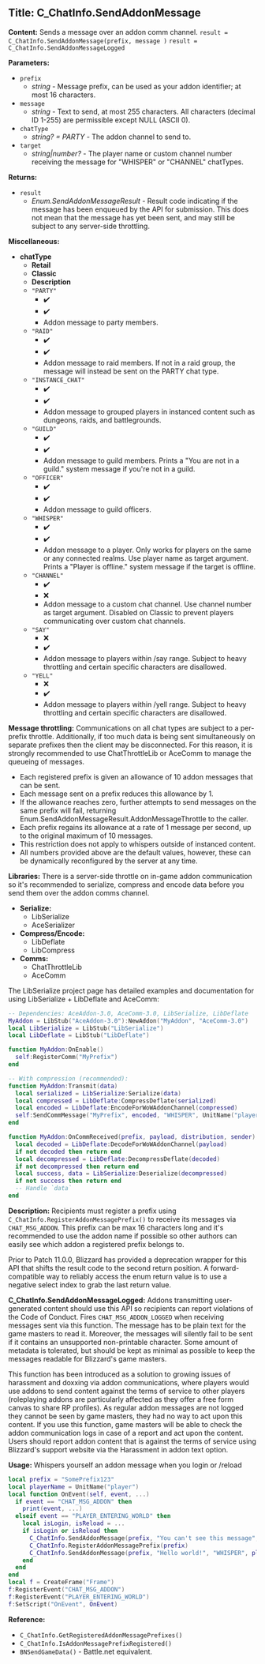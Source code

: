 ## Title: C_ChatInfo.SendAddonMessage

**Content:**
Sends a message over an addon comm channel.
`result = C_ChatInfo.SendAddonMessage(prefix, message )`
`result = C_ChatInfo.SendAddonMessageLogged`

**Parameters:**
- `prefix`
  - *string* - Message prefix, can be used as your addon identifier; at most 16 characters.
- `message`
  - *string* - Text to send, at most 255 characters. All characters (decimal ID 1-255) are permissible except NULL (ASCII 0).
- `chatType`
  - *string? = PARTY* - The addon channel to send to.
- `target`
  - *string|number?* - The player name or custom channel number receiving the message for "WHISPER" or "CHANNEL" chatTypes.

**Returns:**
- `result`
  - *Enum.SendAddonMessageResult* - Result code indicating if the message has been enqueued by the API for submission. This does not mean that the message has yet been sent, and may still be subject to any server-side throttling.

**Miscellaneous:**
- **chatType**
  - **Retail**
  - **Classic**
  - **Description**
  - `"PARTY"`
    - ✔️
    - ✔️
    - Addon message to party members.
  - `"RAID"`
    - ✔️
    - ✔️
    - Addon message to raid members. If not in a raid group, the message will instead be sent on the PARTY chat type.
  - `"INSTANCE_CHAT"`
    - ✔️
    - ✔️
    - Addon message to grouped players in instanced content such as dungeons, raids, and battlegrounds.
  - `"GUILD"`
    - ✔️
    - ✔️
    - Addon message to guild members. Prints a "You are not in a guild." system message if you're not in a guild.
  - `"OFFICER"`
    - ✔️
    - ✔️
    - Addon message to guild officers.
  - `"WHISPER"`
    - ✔️
    - ✔️
    - Addon message to a player. Only works for players on the same or any connected realms. Use player name as target argument. Prints a "Player is offline." system message if the target is offline.
  - `"CHANNEL"`
    - ✔️
    - ❌
    - Addon message to a custom chat channel. Use channel number as target argument. Disabled on Classic to prevent players communicating over custom chat channels.
  - `"SAY"`
    - ❌
    - ✔️
    - Addon message to players within /say range. Subject to heavy throttling and certain specific characters are disallowed.
  - `"YELL"`
    - ❌
    - ✔️
    - Addon message to players within /yell range. Subject to heavy throttling and certain specific characters are disallowed.

**Message throttling:**
Communications on all chat types are subject to a per-prefix throttle. Additionally, if too much data is being sent simultaneously on separate prefixes then the client may be disconnected. For this reason, it is strongly recommended to use ChatThrottleLib or AceComm to manage the queueing of messages.
- Each registered prefix is given an allowance of 10 addon messages that can be sent.
- Each message sent on a prefix reduces this allowance by 1.
- If the allowance reaches zero, further attempts to send messages on the same prefix will fail, returning Enum.SendAddonMessageResult.AddonMessageThrottle to the caller.
- Each prefix regains its allowance at a rate of 1 message per second, up to the original maximum of 10 messages.
- This restriction does not apply to whispers outside of instanced content.
- All numbers provided above are the default values, however, these can be dynamically reconfigured by the server at any time.

**Libraries:**
There is a server-side throttle on in-game addon communication so it's recommended to serialize, compress and encode data before you send them over the addon comms channel.
- **Serialize:**
  - LibSerialize
  - AceSerializer
- **Compress/Encode:**
  - LibDeflate
  - LibCompress
- **Comms:**
  - ChatThrottleLib
  - AceComm

The LibSerialize project page has detailed examples and documentation for using LibSerialize + LibDeflate and AceComm:
```lua
-- Dependencies: AceAddon-3.0, AceComm-3.0, LibSerialize, LibDeflate
MyAddon = LibStub("AceAddon-3.0"):NewAddon("MyAddon", "AceComm-3.0")
local LibSerialize = LibStub("LibSerialize")
local LibDeflate = LibStub("LibDeflate")

function MyAddon:OnEnable()
  self:RegisterComm("MyPrefix")
end

-- With compression (recommended):
function MyAddon:Transmit(data)
  local serialized = LibSerialize:Serialize(data)
  local compressed = LibDeflate:CompressDeflate(serialized)
  local encoded = LibDeflate:EncodeForWoWAddonChannel(compressed)
  self:SendCommMessage("MyPrefix", encoded, "WHISPER", UnitName("player"))
end

function MyAddon:OnCommReceived(prefix, payload, distribution, sender)
  local decoded = LibDeflate:DecodeForWoWAddonChannel(payload)
  if not decoded then return end
  local decompressed = LibDeflate:DecompressDeflate(decoded)
  if not decompressed then return end
  local success, data = LibSerialize:Deserialize(decompressed)
  if not success then return end
  -- Handle `data`
end
```

**Description:**
Recipients must register a prefix using `C_ChatInfo.RegisterAddonMessagePrefix()` to receive its messages via `CHAT_MSG_ADDON`. This prefix can be max 16 characters long and it's recommended to use the addon name if possible so other authors can easily see which addon a registered prefix belongs to.

Prior to Patch 11.0.0, Blizzard has provided a deprecation wrapper for this API that shifts the result code to the second return position. A forward-compatible way to reliably access the enum return value is to use a negative select index to grab the last return value.

**C_ChatInfo.SendAddonMessageLogged:**
Addons transmitting user-generated content should use this API so recipients can report violations of the Code of Conduct.
Fires `CHAT_MSG_ADDON_LOGGED` when receiving messages sent via this function.
The message has to be plain text for the game masters to read it. Moreover, the messages will silently fail to be sent if it contains an unsupported non-printable character. Some amount of metadata is tolerated, but should be kept as minimal as possible to keep the messages readable for Blizzard's game masters.

This function has been introduced as a solution to growing issues of harassment and doxxing via addon communications, where players would use addons to send content against the terms of service to other players (roleplaying addons are particularly affected as they offer a free form canvas to share RP profiles). As regular addon messages are not logged they cannot be seen by game masters, they had no way to act upon this content. If you use this function, game masters will be able to check the addon communication logs in case of a report and act upon the content. Users should report addon content that is against the terms of service using Blizzard's support website via the Harassment in addon text option.

**Usage:**
Whispers yourself an addon message when you login or /reload
```lua
local prefix = "SomePrefix123"
local playerName = UnitName("player")
local function OnEvent(self, event, ...)
  if event == "CHAT_MSG_ADDON" then
    print(event, ...)
  elseif event == "PLAYER_ENTERING_WORLD" then
    local isLogin, isReload = ...
    if isLogin or isReload then
      C_ChatInfo.SendAddonMessage(prefix, "You can't see this message", "WHISPER", playerName)
      C_ChatInfo.RegisterAddonMessagePrefix(prefix)
      C_ChatInfo.SendAddonMessage(prefix, "Hello world!", "WHISPER", playerName)
    end
  end
end
local f = CreateFrame("Frame")
f:RegisterEvent("CHAT_MSG_ADDON")
f:RegisterEvent("PLAYER_ENTERING_WORLD")
f:SetScript("OnEvent", OnEvent)
```

**Reference:**
- `C_ChatInfo.GetRegisteredAddonMessagePrefixes()`
- `C_ChatInfo.IsAddonMessagePrefixRegistered()`
- `BNSendGameData()` - Battle.net equivalent.